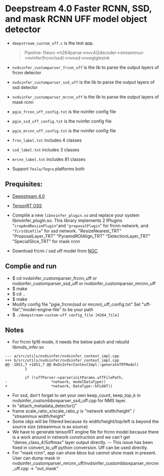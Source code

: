 
# Deepstream 4.0 Faster RCNN, SSD, and mask RCNN UFF model object detector

* `deepstream_custom_uff.c` is the test app.
    > Pipeline: filesrc->h264parse->nvv4l2decoder->streammux->nvinfer(frcnn/ssd)->nvosd->nveglglesink

* `nvdsinfer_customparser_frcnn_uff` is the lib to parse the output layers of frcnn detector
* `nvdsinfer_customparser_ssd_uff` is the lib to parse the output layers of ssd detector
* `nvdsinfer_customparser_mrcnn_uff` is the lib to parse the output layers of mask rcnn
* `pgie_frcnn_uff_config.txt` is the nvinfer config file
* `pgie_ssd_uff_config.txt` is the nvinfer config file
* `pgie_mrcnn_uff_config.txt` is the nvinfer config file
* `frnn_label.txt` includes 4 classes
* `ssd_label.txt` includes 3 classes
* `mrcnn_label.txt` includes 81 classes
* Support `Tesla/Tegra` platforms both

## Prequisites:

* [Deepstream 4.0](https://developer.nvidia.com/deepstream-sdk)

* [TensorRT OSS](https://github.com/NVIDIA/TensorRT)
 * Complile a new `libnvinfer_plugin.so` and replace your system libnvinfer_plugin.so. This library implements 2 IPlugins "`cropAndResizePlugin"`and `"proposalPlugin`" for frcnn network, and `"firstDimTile`" for ssd network. "ResizeNearest_TRT" "ProposalLayer_TRT" "PyramidROIAlign_TRT" "DetectionLayer_TRT" "SpecialSlice_TRT" for mask rcnn
 * Download frcnn / ssd uff model from [NGC](https://ngc.nvidia.com/)

## Complie and run
 * $ cd nvdsinfer_customparser_frcnn_uff or nvdsinfer_customparser_ssd_uff or nvdsinfer_customparser_mrcnn_uff
 * $ make
 * $ cd ..
 * $ make
 * Modify config file "pgie_frcnn(ssd or mrcnn)_uff_config.txt" Set "uff-file","model-engine-file" to be your path
 * $ `./deepstream-custom-uff config_file [H264_file]`
   

## Notes
* For frcnn fp16 mode, it needs the below patch and rebuild libnvds_infer.so
```
--- a/src/utils/nvdsinfer/nvdsinfer_context_impl.cpp
+++ b/src/utils/nvdsinfer/nvdsinfer_context_impl.cpp
@@ -1851,7 +1851,7 @@ NvDsInferContextImpl::generateTRTModel(
         }

         if (!uffParser->parse(initParams.uffFilePath,
-                    *network, modelDataType))
+                    *network, DataType::kFLOAT))
```

* For ssd, don't forget to set your own keep_count, keep_top_k in nvdsinfer_custombboxparser_ssd_uff.cpp for NMS layer.
* In "attach_metadata_detector()"
 * frame scale_ratio_x/scale_ratio_y is "network width/height" / "streammux width/height"
 * Some objs will be filtered because its width/height/top/left is beyond the source size (streammux is as source)
* We have to generate tensorRT engine file for frcnn model because there is a work around in network construction and we can't get "dense_class_4/Softmax" layer output directly. -- This issue has been fixed in convert_to_uff python conversion. Uff can be used directly.
* For "mask rcnn", app can show bbox but cannot show mask in present. User can dump mask in nvdsinfer_customparser_mrcnn_uff/nvdsinfer_custombboxparser_mrcnn_uff.cpp -> "out_mask"
